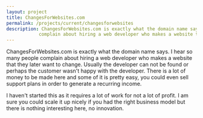 ```yaml
---
layout: project
title: ChangesForWebsites.com
permalink: /projects/current/changesforwebsites
description: ChangesForWebsites.com is exactly what the domain name says. I hear so many people
            complain about hiring a web developer who makes a website that they later want to change.
---
```


ChangesForWebsites.com is exactly what the domain name says. I hear so many people
complain about hiring a web developer who makes a website that they later want to change.
Usually the developer can not be found or perhaps the customer wasn't happy with the developer.
There is a lot of money to be made here and some of it is pretty easy, you could even sell
support plans in order to generate a recurring income.

I haven't started this as it requires a lot of work for not a lot of profit. I am sure you could
scale it up nicely if you had the right business model but there is nothing interesting here,
no innovation.